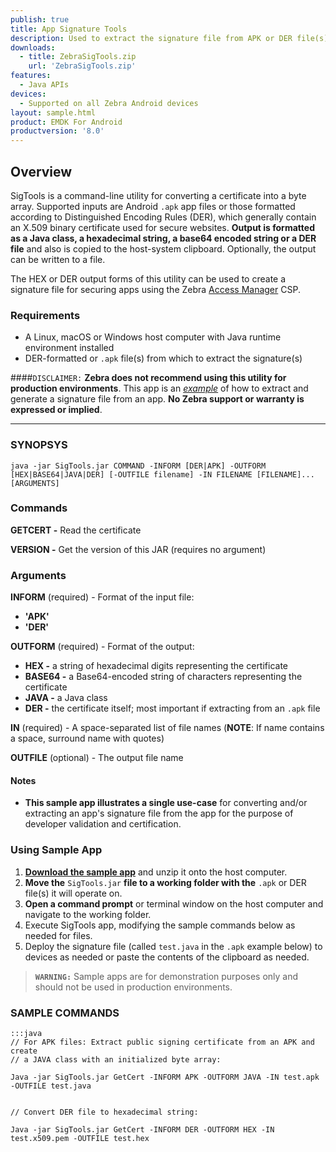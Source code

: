 ```yaml
---
publish: true
title: App Signature Tools
description: Used to extract the signature file from APK or DER file(s)
downloads:
  - title: ZebraSigTools.zip
    url: 'ZebraSigTools.zip'
features:
  - Java APIs
devices:
  - Supported on all Zebra Android devices
layout: sample.html
product: EMDK For Android
productversion: '8.0'
---
```


## Overview
SigTools is a command-line utility for converting a certificate into a byte array. Supported inputs are Android `.apk` app files or those formatted according to Distinguished Encoding Rules (DER), which generally contain an X.509 binary certificate used for secure websites. **Output is formatted as a Java class, a hexadecimal string, a base64 encoded string or a DER file** and also is copied to the host-system clipboard. Optionally, the output can be written to a file. 

The HEX or DER output forms of this utility can be used to create a signature file for securing apps using the Zebra [Access Manager](/mx/accessmgr) CSP. 

### Requirements
* A Linux, macOS or Windows host computer with Java runtime environment installed  
* DER-formatted or `.apk` file(s) from which to extract the signature(s)

####`DISCLAIMER:`
**Zebra does not recommend using this utility for production environments**. This app is an *<u>example</u>* of how to extract and generate a signature file from an app. **No Zebra support or warranty is expressed or implied**.  

-----

### SYNOPSYS
    java -jar SigTools.jar COMMAND -INFORM [DER|APK] -OUTFORM [HEX|BASE64|JAVA|DER] [-OUTFILE filename] -IN FILENAME [FILENAME]...[ARGUMENTS]

### Commands

**GETCERT -** Read the certificate

**VERSION -** Get the version of this JAR (requires no argument)

### Arguments

**INFORM** (required) - Format of the input file: 
* **'APK'**
* **'DER'**

**OUTFORM** (required) - Format of the output: 
 * **HEX -** a string of hexadecimal digits representing the certificate
 * **BASE64 -** a Base64-encoded string of characters representing the certificate
 * **JAVA -** a Java class
 * **DER -** the certificate itself; most important if extracting from an `.apk` file

**IN** (required) - A space-separated list of file names (**NOTE**: If name contains a space, surround name with quotes) 

**OUTFILE** (optional) - The output file name 

#### Notes

* **This sample app illustrates a single use-case** for converting and/or extracting an app's signature file from the app for the purpose of developer validation and certification. 

### Using Sample App

1. **[Download the sample app](ZebraSigTools.zip)** and unzip it onto the host computer. 
2. **Move the** `SigTools.jar` **file to a working folder with the** `.apk` or DER file(s) it will operate on. 
3. **Open a command prompt** or terminal window on the host computer and navigate to the working folder. 
4. Execute SigTools app, modifying the sample commands below as needed for files.
5. Deploy the signature file (called `test.java` in the `.apk` example below) to devices as needed or paste the contents of the clipboard as needed. 

> **`WARNING:`** Sample apps are for demonstration purposes only and should not be used in production environments.

### SAMPLE COMMANDS
    :::java
    // For APK files: Extract public signing certificate from an APK and create 
    // a JAVA class with an initialized byte array:

    Java -jar SigTools.jar GetCert -INFORM APK -OUTFORM JAVA -IN test.apk -OUTFILE test.java
     

    // Convert DER file to hexadecimal string:

    Java -jar SigTools.jar GetCert -INFORM DER -OUTFORM HEX -IN test.x509.pem -OUTFILE test.hex

